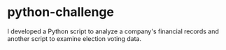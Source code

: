 # python-challenge
I developed a Python script to analyze a company's financial records and another script to examine election voting data.
